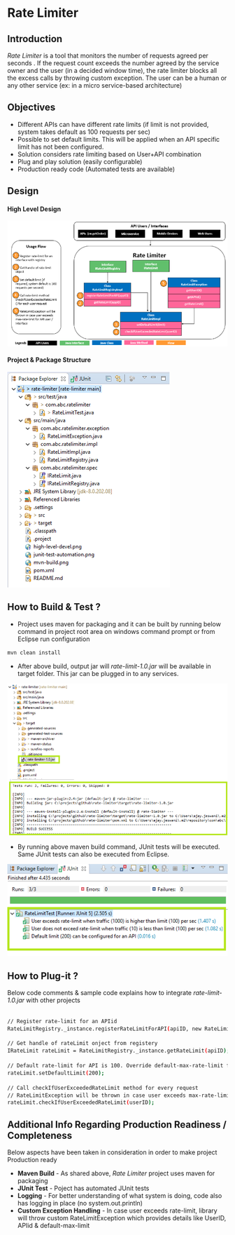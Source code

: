 # Rate Limiter

## Introduction 
*Rate Limiter* is a tool that monitors the number of requests agreed per seconds . If the request count exceeds the number agreed by the service owner and the user (in a decided window time), the rate limiter blocks all the excess calls by throwing custom exception. The user can be a human or any other service (ex: in a micro service-based architecture)

## Objectives

- Different APIs can have different rate limits (if limit is not provided, system takes default as 100 requests per sec)
- Possible to set default limits. This will be applied when an API specific limit has not been configured.
- Solution considers rate limiting based on User+API combination
- Plug and play solution (easily configurable)
- Production ready code (Automated tests are available)

## Design

#### High Level Design
![Screenshot](high-level-design.png) <!-- .element height="100%" width="100%" -->

#### Project & Package Structure
![Screenshot](package-structure.png) <!-- .element height="100%" width="100%" -->

## How to Build & Test ?

- Project uses maven for packaging and it can be built by running below command in project root area on windows command prompt or from Eclipse run configuration
```sh
mvn clean install
```
- After above build, output jar will *rate-limit-1.0.jar* will be available in target folder. This jar can be plugged in to any services.

![Screenshot](mvn-build.png) <!-- .element height="100%" width="100%" -->

- By running above maven build command, JUnit tests will be executed. Same JUnit tests can also be executed from Eclipse. 

![Screenshot](junit-test-automation.png) <!-- .element height="100%" width="100%" -->

## How to Plug-it ?
Below code comments & sample code explains how to integrate *rate-limit-1.0.jar* with other projects
```sh

// Register rate-limit for an APIid
RateLimitRegistry._instance.registerRateLimitForAPI(apiID, new RateLimitImpl(apiID)); 

// Get handle of rateLimit onject from registery
IRateLimit rateLimit = RateLimitRegistry._instance.getRateLimit(apiID);

// Default rate-limit for API is 100. Override default-max-rate-limit for API (if required)
rateLimit.setDefaultLimit(200);

// Call checkIfUserExceededRateLimit method for every request
// RateLimitException will be thrown in case user exceeds max-rate-limit for API
rateLimit.checkIfUserExceededRateLimit(userID);

```

## Additional Info Regarding Production Readiness / Completeness

Below aspects have been taken in consideration in order to make project Production ready 

- **Maven Build** - As shared above, *Rate Limiter* project uses maven for packaging
- **JUnit Test** - Poject has automated JUnit tests
- **Logging** - For better understanding of what system is doing, code also has logging in place (no system.out.println)
- **Custom Exception Handling** - In case user exceeds rate-limit, library will throw custom RateLimitException which provides details like UserID, APIid & default-max-limit
